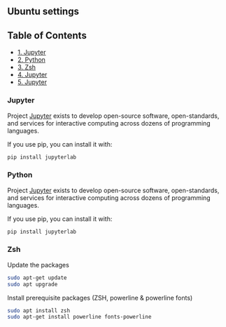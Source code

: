 ## Ubuntu settings

<!-- TABLE OF CONTENTS -->
## Table of Contents

* [1. Jupyter](#jupyter)
* [2. Python](#python)
* [3. Zsh](#zsh)
* [4. Jupyter](#jupyter)
* [5. Jupyter](#jupyter)


### Jupyter
Project [Jupyter](https://jupyter.org/install.html) exists to develop open-source software, open-standards, and services for interactive computing across dozens of programming languages.   

If you use pip, you can install it with:
```bash
pip install jupyterlab
```

### Python
Project [Jupyter](https://jupyter.org/install.html) exists to develop open-source software, open-standards, and services for interactive computing across dozens of programming languages.   

If you use pip, you can install it with:
```bash
pip install jupyterlab
```

### Zsh
Update the packages
```bash
sudo apt-get update
sudo apt upgrade
```

Install prerequisite packages (ZSH, powerline & powerline fonts)
```bash
sudo apt install zsh
sudo apt-get install powerline fonts-powerline
```
